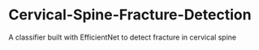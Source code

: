 # Cervical-Spine-Fracture-Detection
A classifier built with EfficientNet to detect fracture in cervical spine
